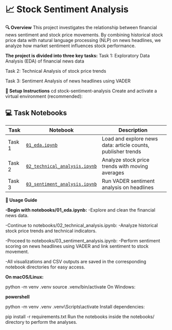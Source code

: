 # 📈 Stock Sentiment Analysis
**🔍 Overview**
This project investigates the relationship between financial news sentiment and stock price movements. By combining historical stock price data with natural language processing (NLP) on news headlines, we analyze how market sentiment influences stock performance.

**The project is divided into three key tasks:**
Task 1: Exploratory Data Analysis (EDA) of financial news data

Task 2: Technical Analysis of stock price trends

Task 3: Sentiment Analysis of news headlines using VADER


**🚀 Setup Instructions**
cd stock-sentiment-analysis
Create and activate a virtual environment (recommended):

## 💻 Task Notebooks

| Task | Notebook | Description |
|------|----------|-------------|
| Task 1 | [`01_eda.ipynb`](notebooks/01_eda.ipynb) | Load and explore news data: article counts, publisher trends |
| Task 2 | [`02_technical_analysis.ipynb`](notebooks/02_technical_analysis.ipynb) | Analyze stock price trends with moving averages |
| Task 3 | [`03_sentiment_analysis.ipynb`](notebooks/03_sentiment_analysis.ipynb) | Run VADER sentiment analysis on headlines |


**🎯 Usage Guide**

**-Begin with notebooks/01_eda.ipynb:**
-Explore and clean the financial news data.

-Continue to notebooks/02_technical_analysis.ipynb:
-Analyze historical stock price trends and technical indicators.

-Proceed to notebooks/03_sentiment_analysis.ipynb:
-Perform sentiment scoring on news headlines using VADER and link sentiment to stock movement.

-All visualizations and CSV outputs are saved in the corresponding notebook directories for easy access.

**On macOS/Linux:**

python -m venv .venv
source .venv/bin/activate
On Windows:

**powershell**

python -m venv .venv
.venv\Scripts\activate
Install dependencies:

pip install -r requirements.txt
Run the notebooks inside the notebooks/ directory to perform the analyses.


